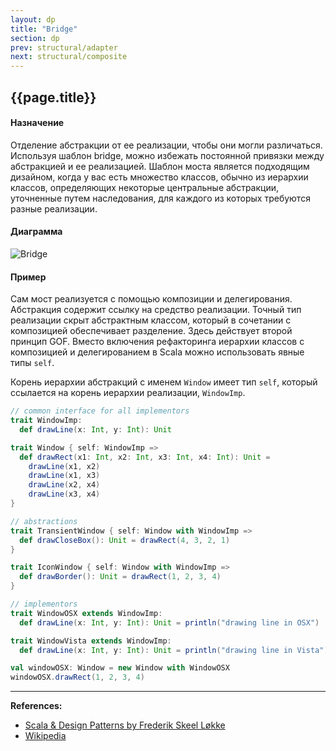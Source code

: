 ```yaml
---
layout: dp
title: "Bridge"
section: dp
prev: structural/adapter
next: structural/composite
---
```


## {{page.title}}

#### Назначение

Отделение абстракции от ее реализации, чтобы они могли различаться.
Используя шаблон bridge, можно избежать постоянной привязки между абстракцией и ее реализацией. 
Шаблон моста является подходящим дизайном, когда у вас есть множество классов, обычно из иерархии классов, 
определяющих некоторые центральные абстракции, уточненные путем наследования, 
для каждого из которых требуются разные реализации.

#### Диаграмма

![Bridge](https://upload.wikimedia.org/wikipedia/ru/8/81/Bridgeuml.gif)

#### Пример

Сам мост реализуется с помощью композиции и делегирования. 
Абстракция содержит ссылку на средство реализации. 
Точный тип реализации скрыт абстрактным классом, который в сочетании с композицией обеспечивает разделение. 
Здесь действует второй принцип GOF. 
Вместо включения рефакторинга иерархии классов с композицией и делегированием 
в Scala можно использовать явные типы `self`.

Корень иерархии абстракций с именем `Window` имеет тип `self`, 
который ссылается на корень иерархии реализации, `WindowImp`.

```scala mdoc:silent
// common interface for all implementors
trait WindowImp:
  def drawLine(x: Int, y: Int): Unit

trait Window { self: WindowImp =>
  def drawRect(x1: Int, x2: Int, x3: Int, x4: Int): Unit =
    drawLine(x1, x2)
    drawLine(x1, x3)
    drawLine(x2, x4)
    drawLine(x3, x4)
}

// abstractions
trait TransientWindow { self: Window with WindowImp =>
  def drawCloseBox(): Unit = drawRect(4, 3, 2, 1)
}

trait IconWindow { self: Window with WindowImp =>
  def drawBorder(): Unit = drawRect(1, 2, 3, 4)
}
```

```scala mdoc:silent
// implementors
trait WindowOSX extends WindowImp:
  def drawLine(x: Int, y: Int): Unit = println("drawing line in OSX")

trait WindowVista extends WindowImp:
  def drawLine(x: Int, y: Int): Unit = println("drawing line in Vista")
```

```scala mdoc
val windowOSX: Window = new Window with WindowOSX
windowOSX.drawRect(1, 2, 3, 4)
```


---

**References:**
- [Scala & Design Patterns by Frederik Skeel Løkke](https://www.scala-lang.org/old/sites/default/files/FrederikThesis.pdf)
- [Wikipedia](https://ru.wikipedia.org/wiki/%D0%9C%D0%BE%D1%81%D1%82_(%D1%88%D0%B0%D0%B1%D0%BB%D0%BE%D0%BD_%D0%BF%D1%80%D0%BE%D0%B5%D0%BA%D1%82%D0%B8%D1%80%D0%BE%D0%B2%D0%B0%D0%BD%D0%B8%D1%8F))
